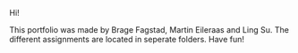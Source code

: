 Hi! 

This portfolio was made by Brage Fagstad, Martin Eileraas and Ling Su. The different assignments are located in seperate folders. 
Have fun!
